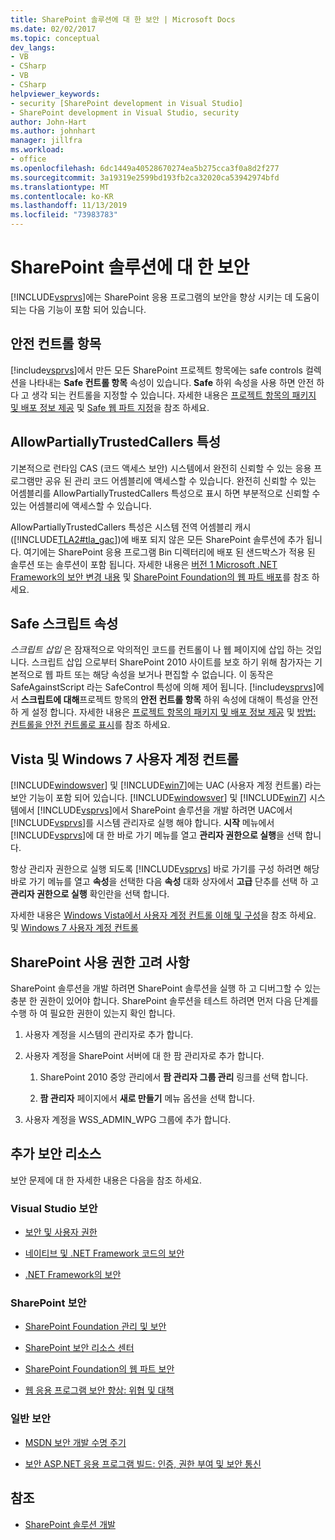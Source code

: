 ```yaml
---
title: SharePoint 솔루션에 대 한 보안 | Microsoft Docs
ms.date: 02/02/2017
ms.topic: conceptual
dev_langs:
- VB
- CSharp
- VB
- CSharp
helpviewer_keywords:
- security [SharePoint development in Visual Studio]
- SharePoint development in Visual Studio, security
author: John-Hart
ms.author: johnhart
manager: jillfra
ms.workload:
- office
ms.openlocfilehash: 6dc1449a40528670274ea5b275cca3f0a8d2f277
ms.sourcegitcommit: 3a19319e2599bd193fb2ca32020ca53942974bfd
ms.translationtype: MT
ms.contentlocale: ko-KR
ms.lasthandoff: 11/13/2019
ms.locfileid: "73983783"
---
```

# <a name="security-for-sharepoint-solutions"></a>SharePoint 솔루션에 대 한 보안
  [!INCLUDE[vsprvs](../sharepoint/includes/vsprvs-md.md)]에는 SharePoint 응용 프로그램의 보안을 향상 시키는 데 도움이 되는 다음 기능이 포함 되어 있습니다.

## <a name="safe-control-entries"></a>안전 컨트롤 항목
 [!include[vsprvs](../sharepoint/includes/vsprvs-md.md)]에서 만든 모든 SharePoint 프로젝트 항목에는 safe controls 컬렉션을 나타내는 **Safe 컨트롤 항목** 속성이 있습니다. **Safe** 하위 속성을 사용 하면 안전 하다 고 생각 되는 컨트롤을 지정할 수 있습니다. 자세한 내용은 [프로젝트 항목의 패키지 및 배포 정보 제공](../sharepoint/providing-packaging-and-deployment-information-in-project-items.md) 및 [Safe 웹 파트 지정](/previous-versions/office/developer/sharepoint2003/dd583154(v=office.11)#specifying-safe-web-parts)을 참조 하세요.

## <a name="allowpartiallytrustedcallers-attribute"></a>AllowPartiallyTrustedCallers 특성
 기본적으로 런타임 CAS (코드 액세스 보안) 시스템에서 완전히 신뢰할 수 있는 응용 프로그램만 공유 된 관리 코드 어셈블리에 액세스할 수 있습니다. 완전히 신뢰할 수 있는 어셈블리를 AllowPartiallyTrustedCallers 특성으로 표시 하면 부분적으로 신뢰할 수 있는 어셈블리에 액세스할 수 있습니다.

 AllowPartiallyTrustedCallers 특성은 시스템 전역 어셈블리 캐시 ([!INCLUDE[TLA2#tla_gac](../sharepoint/includes/tla2sharptla-gac-md.md)])에 배포 되지 않은 모든 SharePoint 솔루션에 추가 됩니다. 여기에는 SharePoint 응용 프로그램 Bin 디렉터리에 배포 된 샌드박스가 적용 된 솔루션 또는 솔루션이 포함 됩니다. 자세한 내용은 [버전 1 Microsoft .NET Framework의 보안 변경 내용](/previous-versions/msp-n-p/ff921345(v=pandp.10)) 및 [SharePoint Foundation의 웹 파트 배포](/previous-versions/office/developer/sharepoint-2010/cc768621(v=office.14))를 참조 하세요.

## <a name="safe-against-script-property"></a>Safe 스크립트 속성
 *스크립트 삽입* 은 잠재적으로 악의적인 코드를 컨트롤이 나 웹 페이지에 삽입 하는 것입니다. 스크립트 삽입 으로부터 SharePoint 2010 사이트를 보호 하기 위해 참가자는 기본적으로 웹 파트 또는 해당 속성을 보거나 편집할 수 없습니다. 이 동작은 SafeAgainstScript 라는 SafeControl 특성에 의해 제어 됩니다. [!include[vsprvs](../sharepoint/includes/vsprvs-md.md)]에서 **스크립트에 대해**프로젝트 항목의 **안전 컨트롤 항목** 하위 속성에 대해이 특성을 안전 하 게 설정 합니다. 자세한 내용은 [프로젝트 항목의 패키지 및 배포 정보 제공](../sharepoint/providing-packaging-and-deployment-information-in-project-items.md) 및 [방법: 컨트롤을 안전 컨트롤로 표시](../sharepoint/how-to-mark-controls-as-safe-controls.md)를 참조 하세요.

## <a name="vista-and-windows-7-user-account-control"></a>Vista 및 Windows 7 사용자 계정 컨트롤
 [!INCLUDE[windowsver](../sharepoint/includes/windowsver-md.md)] 및 [!INCLUDE[win7](../sharepoint/includes/win7-md.md)]에는 UAC (사용자 계정 컨트롤) 라는 보안 기능이 포함 되어 있습니다. [!INCLUDE[windowsver](../sharepoint/includes/windowsver-md.md)] 및 [!INCLUDE[win7](../sharepoint/includes/win7-md.md)] 시스템에서 [!INCLUDE[vsprvs](../sharepoint/includes/vsprvs-md.md)]에서 SharePoint 솔루션을 개발 하려면 UAC에서 [!INCLUDE[vsprvs](../sharepoint/includes/vsprvs-md.md)]를 시스템 관리자로 실행 해야 합니다. **시작** 메뉴에서 [!INCLUDE[vsprvs](../sharepoint/includes/vsprvs-md.md)]에 대 한 바로 가기 메뉴를 열고 **관리자 권한으로 실행**을 선택 합니다.

 항상 관리자 권한으로 실행 되도록 [!INCLUDE[vsprvs](../sharepoint/includes/vsprvs-md.md)] 바로 가기를 구성 하려면 해당 바로 가기 메뉴를 열고 **속성**을 선택한 다음 **속성** 대화 상자에서 **고급** 단추를 선택 하 고 **관리자 권한으로 실행** 확인란을 선택 합니다.

 자세한 내용은 [Windows Vista에서 사용자 계정 컨트롤 이해 및 구성](/previous-versions/windows/it-pro/windows-vista/cc709628(v=ws.10))을 참조 하세요. 및 [Windows 7 사용자 계정 컨트롤](/previous-versions/windows/it-pro/windows-server-2008-R2-and-2008/cc731416(v=ws.10))

## <a name="sharepoint-permissions-considerations"></a>SharePoint 사용 권한 고려 사항
 SharePoint 솔루션을 개발 하려면 SharePoint 솔루션을 실행 하 고 디버그할 수 있는 충분 한 권한이 있어야 합니다. SharePoint 솔루션을 테스트 하려면 먼저 다음 단계를 수행 하 여 필요한 권한이 있는지 확인 합니다.

1. 사용자 계정을 시스템의 관리자로 추가 합니다.

2. 사용자 계정을 SharePoint 서버에 대 한 팜 관리자로 추가 합니다.

    1. SharePoint 2010 중앙 관리에서 **팜 관리자 그룹 관리** 링크를 선택 합니다.

    2. **팜 관리자** 페이지에서 **새로 만들기** 메뉴 옵션을 선택 합니다.

3. 사용자 계정을 WSS_ADMIN_WPG 그룹에 추가 합니다.

## <a name="additional-security-resources"></a>추가 보안 리소스
 보안 문제에 대 한 자세한 내용은 다음을 참조 하세요.

### <a name="visual-studio-security"></a>Visual Studio 보안

- [보안 및 사용자 권한](/previous-versions/visualstudio/visual-studio-2010/ms165099(v=vs.100))

- [네이티브 및 .NET Framework 코드의 보안](/previous-versions/visualstudio/visual-studio-2010/1787tk12(v=vs.100))

- [.NET Framework의 보안](/previous-versions/dotnet/netframework-4.0/fkytk30f(v=vs.100))

### <a name="sharepoint-security"></a>SharePoint 보안

- [SharePoint Foundation 관리 및 보안](/previous-versions/office/developer/sharepoint-2010/ee537811(v=office.14))

- [SharePoint 보안 리소스 센터](/sharepoint/dev/)

- [SharePoint Foundation의 웹 파트 보안](/previous-versions/office/developer/sharepoint-2010/cc768613(v=office.14))

- [웹 응용 프로그램 보안 향상: 위협 및 대책](/previous-versions/msp-n-p/ff649874(v=pandp.10))

### <a name="general-security"></a>일반 보안

- [MSDN 보안 개발 수명 주기](https://www.microsoft.com/msrc?rtc=1)

- [보안 ASP.NET 응용 프로그램 빌드: 인증, 권한 부여 및 보안 통신](/previous-versions/msp-n-p/ff649100(v=pandp.10))

## <a name="see-also"></a>참조

- [SharePoint 솔루션 개발](../sharepoint/developing-sharepoint-solutions.md)